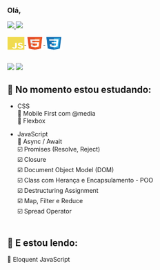 ### Olá,

<div>
  <a href="https://github.com/maxsueldev">
  <img height="180em" src="https://github-readme-stats.vercel.app/api?username=maxsueldev&show_icons=true&theme=dark&include_all_commits=true&count_private=true"/>
  <img height="180em" src="https://github-readme-stats.vercel.app/api/top-langs/?username=maxsueldev&layout=compact&langs_count=7&theme=dark"/>
</div>
  
<div style="display: inline_block"><br>
  <img align="center" alt="maxsueldev-Js" height="30" width="40" src="https://raw.githubusercontent.com/devicons/devicon/master/icons/javascript/javascript-plain.svg">
  <img align="center" alt="maxsueldev-HTML" height="30" width="40" src="https://raw.githubusercontent.com/devicons/devicon/master/icons/html5/html5-original.svg">
  <img align="center" alt="maxsueldev-CSS" height="30" width="40" src="https://raw.githubusercontent.com/devicons/devicon/master/icons/css3/css3-original.svg">
</div>
  
  <br/>
  
  <a href = "mailto:maxsuel.dev@gmail.com"><img src="https://img.shields.io/badge/-Gmail-%23333?style=for-the-badge&logo=gmail&logoColor=red" target="_blank"></a>
  <a href="https://www.linkedin.com/in/maxsuelfernandob/" target="_blank"><img src="https://img.shields.io/badge/-LinkedIn-%230077B5?style=for-the-badge&logo=linkedin&logoColor=white" target="_blank"></a> 

 ## 📘 No momento estou estudando: <br>
 - CSS <br>
     🔳 Mobile First com @media <br>
     🔳 Flexbox
  
 - JavaScript <br>
     🔳 Async / Await <br>
     ☑️ Promises (Resolve, Reject) <br>
     ☑️ Closure <br>
     ☑️ Document Object Model (DOM) <br>
     ☑️ Class com Herança e Encapsulamento - POO <br>
     ☑️ Destructuring Assignment <br>
     ☑️ Map, Filter e Reduce <br>
     ☑️ Spread Operator <br><br>

## 📘 E estou lendo: <br/>
  🔳 Eloquent JavaScript <br>
